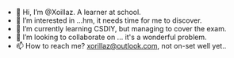 - 👋 Hi, I’m @Xoillaz. A learner at school.
- 👀 I’m interested in ...hm, it needs time for me to discover. 
- 🌱 I’m currently learning CSDIY, but managing to cover the exam.
- 💞️ I’m looking to collaborate on ... it's a wonderful problem. 
- 📫 How to reach me? xorillaz@outlook.com, not on-set well yet.. 
<!---
Xoillaz/Xoillaz is a ✨ special ✨ repository because its `README.md` (this file) appears on your GitHub profile.
You can click the Preview link to take a look at your changes.
--->
